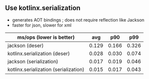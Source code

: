 ## Use kotlinx.serialization

* generates AOT bindings ; does not require reflection like Jackson
* faster for json, slower for xml  

| ms/ops (lower is better)              |  avg  |  p90  |  p99  | 
|---------------------------------------|-------|-------|-------|
| jackson (deser)                       | 0.129 | 0.166 | 0.326 |
| kotlinx.serialization (deser)         | 0.028 | 0.030 | 0.074 |
| jackson (serialization)               | 0.017 | 0.019 | 0.046 |
| kotlinx.serialization (serialization) | 0.015 | 0.017 | 0.043 |
